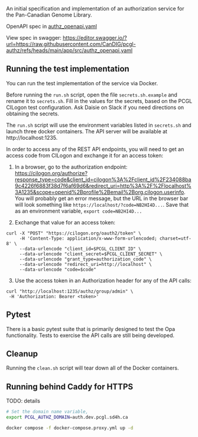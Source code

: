 An initial specification and implementation of an authorization service for the Pan-Canadian Genome Library.

OpenAPI spec in [authz_openapi.yaml](https://github.com/CanDIG/pcgl-authz/blob/main/app/src/authz_openapi.yaml)

View spec in swagger: https://editor.swagger.io/?url=https://raw.githubusercontent.com/CanDIG/pcgl-authz/refs/heads/main/app/src/authz_openapi.yaml

## Running the test implementation
You can run the test implementation of the service via Docker.

Before running the `run.sh` script, open the file `secrets.sh.example` and rename it to `secrets.sh`. Fill in the values for the secrets, based on the PCGL CILogon test configuration. Ask Daisie on Slack if you need directions on obtaining the secrets.

The `run.sh` script will use the environment variables listed in `secrets.sh` and launch three docker containers. The API server will be available at http://localhost:1235.

In order to access any of the REST API endpoints, you will need to get an access code from CILogon and exchange it for an access token:

1. In a browser, go to the authorization endpoint: https://cilogon.org/authorize?response_type=code&client_id=cilogon%3A%2Fclient_id%2F234088ba9c4226f6883f38d7f6af69d6&redirect_uri=http%3A%2F%2Flocalhost%3A1235&scope=openid%2Bprofile%2Bemail%2Borg.cilogon.userinfo. You will probably get an error message, but the URL in the browser bar will look something like `https://localhost/?code=NB2HI4D...`. Save that as an environment variable, `export code=NB2HI4D...`

2. Exchange that value for an access token:
```
curl -X "POST" "https://cilogon.org/oauth2/token" \
     -H 'Content-Type: application/x-www-form-urlencoded; charset=utf-8' \
     --data-urlencode "client_id=$PCGL_CLIENT_ID" \
     --data-urlencode "client_secret=$PCGL_CLIENT_SECRET" \
     --data-urlencode "grant_type=authorization_code" \
     --data-urlencode "redirect_uri=http://localhost" \
     --data-urlencode "code=$code"
```

3. Use the access token in an Authorization header for any of the API calls:
```
curl "http://localhost:1235/authz/group/admin" \
 -H 'Authorization: Bearer <token>'
```

## Pytest
There is a basic pytest suite that is primarily designed to test the Opa functionality. Tests to exercise the API calls are still being developed.

## Cleanup
Running the `clean.sh` script will tear down all of the Docker containers.

## Running behind Caddy for HTTPS

TODO: details

```bash
# Set the domain name variable, 
export PCGL_AUTHZ_DOMAIN=auth.dev.pcgl.sd4h.ca

docker compose -f docker-compose.proxy.yml up -d
```
